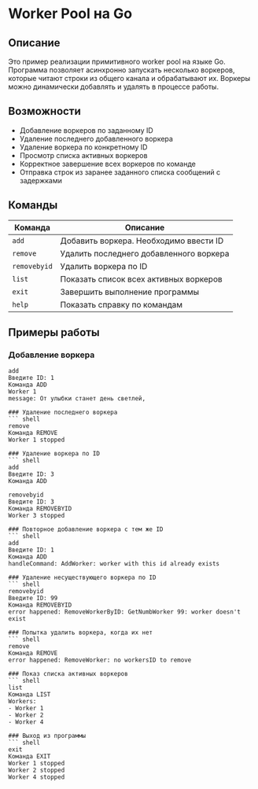# Worker Pool на Go

## Описание

Это пример реализации примитивного worker pool на языке Go.
Программа позволяет асинхронно запускать несколько воркеров,
которые читают строки из общего канала и обрабатывают их.
Воркеры можно динамически добавлять и удалять в процессе работы.

## Возможности

- Добавление воркеров по заданному ID
- Удаление последнего добавленного воркера
- Удаление воркера по конкретному ID
- Просмотр списка активных воркеров
- Корректное завершение всех воркеров по команде
- Отправка строк из заранее заданного списка сообщений с задержками

## Команды

| Команда       | Описание                                      |
|---------------|-----------------------------------------------|
| `add`         | Добавить воркера. Необходимо ввести ID        |
| `remove`      | Удалить последнего добавленного воркера       |
| `removebyid`  | Удалить воркера по ID                         |
| `list`        | Показать список всех активных воркеров        |
| `exit`        | Завершить выполнение программы                |
| `help`        | Показать справку по командам                  |


## Примеры работы

### Добавление воркера
``` shell
add
Введите ID: 1
Команда ADD
Worker 1
message: От улыбки станет день светлей,

### Удаление последнего воркера
``` shell
remove
Команда REMOVE
Worker 1 stopped

### Удаление воркера по ID
``` shell
add
Введите ID: 3
Команда ADD

removebyid
Введите ID: 3
Команда REMOVEBYID
Worker 3 stopped

### Повторное добавление воркера с тем же ID
``` shell
add
Введите ID: 1
Команда ADD
handleCommand: AddWorker: worker with this id already exists

### Удаление несуществующего воркера по ID
``` shell
removebyid
Введите ID: 99
Команда REMOVEBYID
error happened: RemoveWorkerByID: GetNumbWorker 99: worker doesn't exist

### Попытка удалить воркера, когда их нет
``` shell
remove
Команда REMOVE
error happened: RemoveWorker: no workersID to remove

### Показ списка активных воркеров
``` shell
list
Команда LIST
Workers:
- Worker 1
- Worker 2
- Worker 4

### Выход из программы
``` shell
exit
Команда EXIT
Worker 1 stopped
Worker 2 stopped
Worker 4 stopped